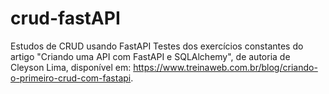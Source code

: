 # crud-fastAPI
Estudos de CRUD usando FastAPI
Testes dos exercícios constantes do artigo "Criando uma API com FastAPI e SQLAlchemy", de autoria de Cleyson Lima, disponível em: https://www.treinaweb.com.br/blog/criando-o-primeiro-crud-com-fastapi.
